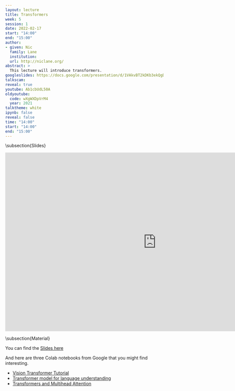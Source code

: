 ```yaml
---
layout: lecture
title: Transformers
week: 5
session: 1
date: 2022-02-17
start: "14:00"
end: "15:00"
author:
- given: Nic
  family: Lane
  institution: 
  url: http://niclane.org/
abstract: >
  This lecture will introduce transformers.
googleslides: https://docs.google.com/presentation/d/1VAkvBT2kDKb3ekQgDSA2vD4MUUHAzlnDTAiB0o89ApY/edit?usp=sharing
talkscam:
reveal: true
youtube: Ab1cbUdL50A
oldyoutube:
  code: wXgWXDpVrM4
  year: 2021
talktheme: white
ipynb: false
reveal: false
time: "14:00"
start: "14:00"
end: "15:00"
---
```


\subsection{Slides}

<iframe src="https://docs.google.com/presentation/d/e/2PACX-1vT5yXJwQSBU3DoB9zL6lUlpOsdmy8-3Cw9nHv3Q7PiJYHgTDTxNlIUYQF7bMAlQ9Sgpd_jP8wqThc3L/embed?start=false&loop=false&delayms=3000" frameborder="0" width="960" height="569" allowfullscreen="true" mozallowfullscreen="true" webkitallowfullscreen="true"></iframe>

\subsection{Material}


You can find the [Slides here](https://docs.google.com/presentation/d/1VAkvBT2kDKb3ekQgDSA2vD4MUUHAzlnDTAiB0o89ApY/edit?usp=sharing)

And here are three Colab notebooks from Google that you might find interesting. 

* [Vision Transformer Tutorial](https://colab.research.google.com/github/hirotomusiker/schwert_colab_data_storage/blob/master/notebook/Vision_Transformer_Tutorial.ipynb)
* [Transformer model for language understanding](https://colab.research.google.com/github/tensorflow/text/blob/master/docs/tutorials/transformer.ipynb#scrollTo=s_qNSzzyaCbD)
* [Transformers and Multihead Attention](https://colab.research.google.com/github/PytorchLightning/lightning-tutorials/blob/publication/.notebooks/course_UvA-DL/05-transformers-and-MH-attention.ipynb#scrollTo=70711ff5)


